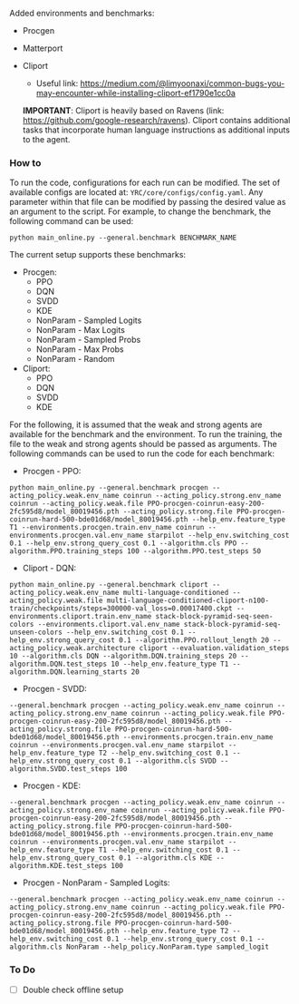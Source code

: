 Added environments and benchmarks:
- Procgen
- Matterport
- Cliport
    - Useful link: https://medium.com/@limyoonaxi/common-bugs-you-may-encounter-while-installing-cliport-ef1790e1cc0a

  **IMPORTANT**: Cliport is heavily based on Ravens (link: https://github.com/google-research/ravens). Cliport contains additional tasks that incorporate human language instructions as additional inputs to the agent. 


### How to
To run the code, configurations for each run can be modified. The set of available configs are located at: `YRC/core/configs/config.yaml`. Any parameter within that file can be modified by passing the desired value as an argument to the script. For example, to change the benchmark, the following command can be used:
```shell
python main_online.py --general.benchmark BENCHMARK_NAME
```

The current setup supports these benchmarks:
- Procgen:
  - PPO
  - DQN
  - SVDD
  - KDE
  - NonParam - Sampled Logits
  - NonParam - Max Logits
  - NonParam - Sampled Probs
  - NonParam - Max Probs
  - NonParam - Random
- Cliport:
  - PPO
  - DQN
  - SVDD
  - KDE


For the following, it is assumed that the weak and strong agents are available for the benchmark and the environment. To run the training, the file to the weak and strong agents should be passed as arguments. The following commands can be used to run the code for each benchmark:

- Procgen - PPO:
```shell
python main_online.py --general.benchmark procgen --acting_policy.weak.env_name coinrun --acting_policy.strong.env_name coinrun --acting_policy.weak.file PPO-procgen-coinrun-easy-200-2fc595d8/model_80019456.pth --acting_policy.strong.file PPO-procgen-coinrun-hard-500-bde01d68/model_80019456.pth --help_env.feature_type T1 --environments.procgen.train.env_name coinrun --environments.procgen.val.env_name starpilot --help_env.switching_cost 0.1 --help_env.strong_query_cost 0.1 --algorithm.cls PPO --algorithm.PPO.training_steps 100 --algorithm.PPO.test_steps 50
```

- Cliport - DQN:
```shell
python main_online.py --general.benchmark cliport --acting_policy.weak.env_name multi-language-conditioned --acting_policy.weak.file multi-language-conditioned-cliport-n100-train/checkpoints/steps=300000-val_loss=0.00017400.ckpt --environments.cliport.train.env_name stack-block-pyramid-seq-seen-colors --environments.cliport.val.env_name stack-block-pyramid-seq-unseen-colors --help_env.switching_cost 0.1 --help_env.strong_query_cost 0.1 --algorithm.PPO.rollout_length 20 --acting_policy.weak.architecture cliport --evaluation.validation_steps 10 --algorithm.cls DQN --algorithm.DQN.training_steps 20 --algorithm.DQN.test_steps 10 --help_env.feature_type T1 --algorithm.DQN.learning_starts 20
```

- Procgen - SVDD:
```shell
--general.benchmark procgen --acting_policy.weak.env_name coinrun --acting_policy.strong.env_name coinrun --acting_policy.weak.file PPO-procgen-coinrun-easy-200-2fc595d8/model_80019456.pth --acting_policy.strong.file PPO-procgen-coinrun-hard-500-bde01d68/model_80019456.pth --environments.procgen.train.env_name coinrun --environments.procgen.val.env_name starpilot --help_env.feature_type T2 --help_env.switching_cost 0.1 --help_env.strong_query_cost 0.1 --algorithm.cls SVDD --algorithm.SVDD.test_steps 100
```

- Procgen - KDE:
```shell
--general.benchmark procgen --acting_policy.weak.env_name coinrun --acting_policy.strong.env_name coinrun --acting_policy.weak.file PPO-procgen-coinrun-easy-200-2fc595d8/model_80019456.pth --acting_policy.strong.file PPO-procgen-coinrun-hard-500-bde01d68/model_80019456.pth --environments.procgen.train.env_name coinrun --environments.procgen.val.env_name starpilot --help_env.feature_type T1 --help_env.switching_cost 0.1 --help_env.strong_query_cost 0.1 --algorithm.cls KDE --algorithm.KDE.test_steps 100
```

- Procgen - NonParam - Sampled Logits:
```shell
--general.benchmark procgen --acting_policy.weak.env_name coinrun --acting_policy.strong.env_name coinrun --acting_policy.weak.file PPO-procgen-coinrun-easy-200-2fc595d8/model_80019456.pth --acting_policy.strong.file PPO-procgen-coinrun-hard-500-bde01d68/model_80019456.pth --help_env.feature_type T2 --help_env.switching_cost 0.1 --help_env.strong_query_cost 0.1 --algorithm.cls NonParam --help_policy.NonParam.type sampled_logit
```

### To Do
- [ ] Double check offline setup